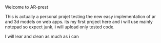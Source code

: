 Welcome to AR-prest

This is actually a personal projet testing the new easy implementation of ar and 3d models on web apps.
its my first project here and i will use mainly notepad so expect junk, i will upload only tested code.

I will lear and clean as much as i can
